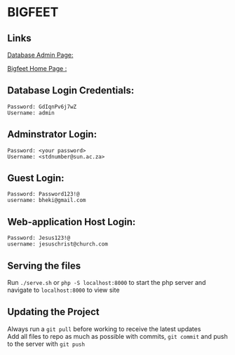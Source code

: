 # BIGFEET


## Links

[Database Admin Page: ](http://clblade-8-flute.cs.sun.ac.za:8083/phpmyadmin/?pma_username=admin&pma_password=GdIqnPv6j7wZ)

[Bigfeet Home Page  : ](http://clblade-8-flute.cs.sun.ac.za:8083/)

## Database Login Credentials:

    Password: GdIqnPv6j7wZ
    Username: admin

## Adminstrator Login:

    Password: <your password>
    Username: <stdnumber@sun.ac.za>

## Guest Login:

    Password: Password123!@
    username: bheki@gmail.com
    
## Web-application Host Login:

    Password: Jesus123!@
    username: jesuschrist@church.com

## Serving the files 
Run `./serve.sh` or `php -S localhost:8000` to start the php server and navigate to `localhost:8000` to view site

## Updating the Project
Always run a `git pull` before working to receive the latest updates  
Add all files to repo as much as possible with commits, `git commit` and push to the server with `git push`